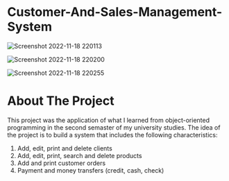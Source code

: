 # Customer-And-Sales-Management-System
![Screenshot 2022-11-18 220113](https://user-images.githubusercontent.com/92875984/202799166-6c713ee0-bce5-44d5-976c-acc2f2236a78.png)

![Screenshot 2022-11-18 220200](https://user-images.githubusercontent.com/92875984/202799284-1bb12e5a-626f-4e81-8b84-b21abe02757c.png)

![Screenshot 2022-11-18 220255](https://user-images.githubusercontent.com/92875984/202799191-462eb364-c563-4718-a780-4f8d3837916a.png)

# About The Project
This project was the application of what I learned from object-oriented programming in the second semaster of my university studies. The idea of the project is to build a system that includes the following characteristics:
1. Add, edit, print and delete clients
2. Add, edit, print, search and delete products
3. Add and print customer orders
4. Payment and money transfers (credit, cash, check)
